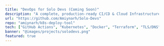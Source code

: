 ```yaml
---
title: "DevOps for Solo Devs (Coming Soon)"
description: "A complete, production-ready CI/CD & Cloud Infrastructure template for solo developers and indie hackers."
url: "https://github.com/Amiynarh/Solo-Devs"
repo: "amiynarh/k8s-deploy-tool"
tech: ["GitHub Actions", "Kubernetes", "Docker", "Terraform", "TLS/DNS", "Monitoring", "Secrets"]
banner: "@images/projects/solodevs.png"
featured: true
---
```


